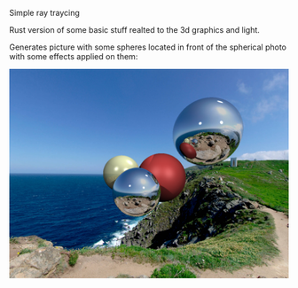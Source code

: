 Simple ray traycing

Rust version of some basic stuff realted to the 3d graphics and light.

Generates picture with some spheres located in front of the spherical photo with some effects applied on them:

![Screenshot](sample_image.png)